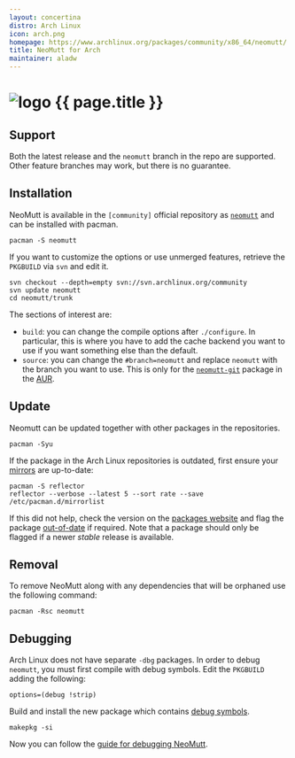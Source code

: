 ```yaml
---
layout: concertina
distro: Arch Linux
icon: arch.png
homepage: https://www.archlinux.org/packages/community/x86_64/neomutt/
title: NeoMutt for Arch
maintainer: aladw
---
```


# ![logo](/images/distros/{{page.icon}}) {{ page.title }}

## Support <a class="offset" id="support"></a>

Both the latest release and the `neomutt` branch in the repo are supported.
Other feature branches may work, but there is no guarantee.

## Installation <a class="offset" id="install"></a>

NeoMutt is available in the `[community]` official repository as
[`neomutt`](https://www.archlinux.org/packages/community/x86_64/neomutt/) and
can be installed with pacman.

```
pacman -S neomutt
```

If you want to customize the options or use unmerged features, retrieve the
`PKGBUILD` via `svn` and edit it. 

```
svn checkout --depth=empty svn://svn.archlinux.org/community
svn update neomutt
cd neomutt/trunk
```

The sections of interest are:

- `build`: you can change the compile options after `./configure`. In particular,
  this is where you have to add the cache backend you want to use if you want
  something else than the default.
- `source`: you can change the `#branch=neomutt` and replace `neomutt` with the
  branch you want to use. This is only for the
  [`neomutt-git`](https://aur.archlinux.org/packages/neomutt-git) package in the
  [AUR](https://wiki.archlinux.org/index.php/Arch_User_Repository).

## Update <a class="offset" id="update"></a>

Neomutt can be updated together with other packages in the repositories.

```
pacman -Syu
```

If the package in the Arch Linux repositories is outdated, first ensure your
[mirrors](https://wiki.archlinux.org/index.php/Mirrors) are up-to-date:

```
pacman -S reflector
reflector --verbose --latest 5 --sort rate --save /etc/pacman.d/mirrorlist
```

If this did not help, check the version on the
[packages website](https://www.archlinux.org/packages/community/x86_64/neomutt/) 
and flag the package [out-of-date](https://www.archlinux.org/packages/flaghelp/) 
if required. Note that a package should only be flagged if a newer *stable*
release is available.

## Removal <a class="offset" id="remove"></a>

To remove NeoMutt along with any dependencies that will be orphaned use the
following command:

```
pacman -Rsc neomutt
```

## Debugging <a class="offset" id="debug"></a>

Arch Linux does not have separate `-dbg` packages. In order to debug `neomutt`,
you must first compile with debug symbols. Edit the `PKGBUILD` adding the 
following:

```
options=(debug !strip)
```

Build and install the new package which contains 
[debug symbols](https://wiki.archlinux.org/index.php/Debug_-_Getting_Traces).

```
makepkg -si
```

Now you can follow the [guide for debugging NeoMutt](/dev/debug).

